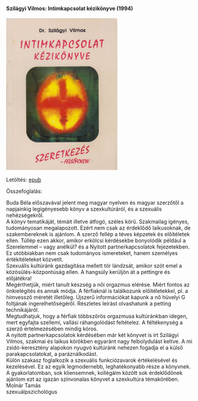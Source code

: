 #### <a name="id_1523">Szilágyi Vilmos: Intimkapcsolat kézikönyve (1994)</a>
<img src="https://github.com/BercziSandor/calibre_lib/raw/main/Szilagyi%20Vilmos/Intimkapcsolat%20kezikonyve%20%281523%29/cover.jpg" alt="cover" width="300"/>

Letöltés: [epub](https://github.com/BercziSandor/calibre_lib/raw/main/Szilagyi%20Vilmos/Intimkapcsolat%20kezikonyve%20%281523%29/Intimkapcsolat%20kezikonyve%20-%20Szilagyi%20Vilmos.epub)

Összefoglalás:
<div>
<p>Buda ​Béla előszavával jelent meg magyar nyelven és magyar szerzőtől a napjainkig legigényesebb könyv a szexkultúráról, és a szexuális nehézségekről.<br>A könyv tematikáját, témáit illetve átfogó, széles körű. Szakmailag igényes, tudományosan megalapozott. Ezért nem csak az érdeklődő laikusoknak, de szakembereknek is ajánlom. A szerző fellép a téves képzetek és előítéletek ellen. Túllép ezen akkor, amikor erkölcsi kérdésekbe bonyolódik például a Szerelemmel – vagy anélkül? és a Nyitott partnerkapcsolatok fejezetekben. Ez utóbbiakban nem csak tudományos ismereteket, hanem személyes értékítéleteket közvetít.<br>Szexuális kultúránk gazdagítása mellett tör lándzsát, amikor szót emel a közösülés-központúság ellen. A hangsúly kerüljön át a pettingre és előjátékra!<br>Megérthetjük, miért tanult készség a női orgazmus elérése. Miért fontos az önkielégítés és annak módja. A férfiaknál is találkozunk előítéletekkel, pl. a hímvessző méretét illetőleg. Újszerű információkat kapunk a nő hüvelyi G foltjának ingerelhetőségéről. Részletes leírást olvashatunk a petting technikájáról.<br>Megtudhatjuk, hogy a férfiak többszörös orgazmusa kultúránkban idegen, mert egyfajta szellemi, vallási ráhangolódást feltételez. A féltékenység a szerző értelmezésében mindig kóros.<br>A nyitott partnerkapcsolatok kérdésében már két könyvet is írt Szilágyi Vilmos, szakmai és laikus körökben egyaránt nagy felbolydulást keltve. A mi zsidó-keresztény alapokon nyugvó kultúránk nehezen fogadja el a külső parakapcsolatokat, a paráználkodást.<br>Külön szakasz foglalkozik a szexuális funkciózavarok értékelésével és kezelésével. Ez az egyik legmodernebb, leghatékonyabb része a könyvnek.<br>A gyakorlatomban, sok kliensemnek, kollégáim között sok érdeklődőnek ajánlom ezt az igazán színvonalas könyvet a szexkultúra témakörében.<br>Molnár Tamás<br>szexuálpszichológus</p></div>

